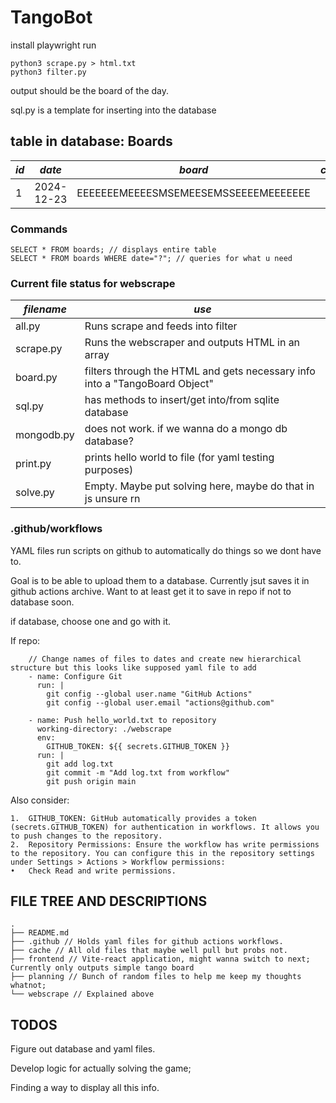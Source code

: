 # TangoBot

install playwright
run 
```
python3 scrape.py > html.txt
python3 filter.py
```
output should be the board of the day.

sql.py is a template for inserting into the database
## table in database: Boards
| *id* |  *date*  |               *board*              | *crosses* | *equals* |
|------|----------|------------------------------------|-|-|
|     1|2024-12-23|EEEEEEEMEEEESMSEMEESEMSSEEEEMEEEEEEE| | |
### Commands
```
SELECT * FROM boards; // displays entire table
SELECT * FROM boards WHERE date="?"; // queries for what u need
```

### Current file status for webscrape
| *filename* |   *use*   |
|------------|-----------|
|     all.py|Runs scrape and feeds into filter|
|     scrape.py|Runs the webscraper and outputs HTML in an array|
|     board.py|filters through the HTML and gets necessary info into a "TangoBoard Object"|
|     sql.py|has methods to insert/get into/from sqlite database|
|     mongodb.py|does not work. if we wanna do a mongo db database?|
|     print.py| prints hello world to file (for yaml testing purposes)|
|     solve.py| Empty. Maybe put solving here, maybe do that in js unsure rn|
### .github/workflows
YAML files run scripts on github to automatically do things so we dont have to.

Goal is to be able to upload them to a database. Currently jsut saves it in github actions archive. Want to at least get it to save in repo if not to database soon.

if database, choose one and go with it.

If repo:

```
    // Change names of files to dates and create new hierarchical structure but this looks like supposed yaml file to add
    - name: Configure Git
      run: |
        git config --global user.name "GitHub Actions"
        git config --global user.email "actions@github.com"

    - name: Push hello_world.txt to repository
      working-directory: ./webscrape
      env:
        GITHUB_TOKEN: ${{ secrets.GITHUB_TOKEN }}
      run: |
        git add log.txt
        git commit -m "Add log.txt from workflow"
        git push origin main
```
Also consider: 

	1.	GITHUB_TOKEN: GitHub automatically provides a token (secrets.GITHUB_TOKEN) for authentication in workflows. It allows you to push changes to the repository.
	2.	Repository Permissions: Ensure the workflow has write permissions to the repository. You can configure this in the repository settings under Settings > Actions > Workflow permissions:
	•	Check Read and write permissions.




## FILE TREE AND DESCRIPTIONS
```
.
├── README.md
├── .github // Holds yaml files for github actions workflows.
├── cache // All old files that maybe well pull but probs not.
├── frontend // Vite-react application, might wanna switch to next; Currently only outputs simple tango board
├── planning // Bunch of random files to help me keep my thoughts whatnot;
└── webscrape // Explained above

```
## TODOS
Figure out database and yaml files.

Develop logic for actually solving the game;

Finding a way to display all this info.

